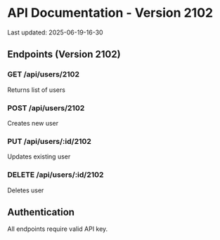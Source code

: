 # API Documentation - Version 2102
Last updated: 2025-06-19-16-30

## Endpoints (Version 2102)

### GET /api/users/2102
Returns list of users

### POST /api/users/2102
Creates new user

### PUT /api/users/:id/2102
Updates existing user

### DELETE /api/users/:id/2102
Deletes user

## Authentication
All endpoints require valid API key.
